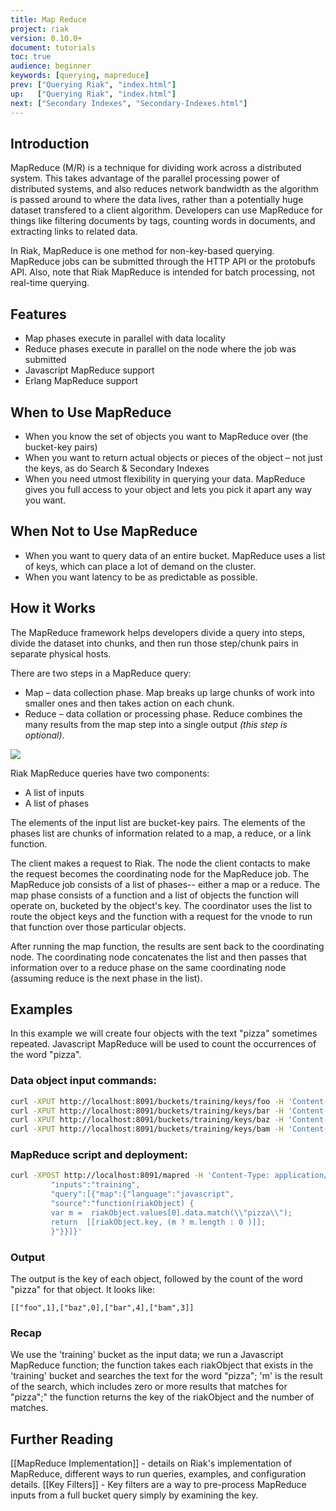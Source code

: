 ```yaml
---
title: Map Reduce
project: riak
version: 0.10.0+
document: tutorials
toc: true
audience: beginner
keywords: [querying, mapreduce]
prev: ["Querying Riak", "index.html"]
up:   ["Querying Riak", "index.html"]
next: ["Secondary Indexes", "Secondary-Indexes.html"]
---
```


## Introduction

MapReduce (M/R) is a technique for dividing work across a distributed system. This takes advantage of the parallel processing power of distributed systems, and also reduces network bandwidth as the algorithm is passed around to where the data lives, rather than a potentially huge dataset transfered to a client algorithm. Developers can use MapReduce for things like filtering documents by tags, counting words in documents, and extracting links to related data.

In Riak, MapReduce is one method for non-key-based querying. MapReduce jobs can be submitted through the HTTP API or the protobufs API. Also, note that Riak MapReduce is intended for batch processing, not real-time querying.

## Features  

* Map phases execute in parallel with data locality   
* Reduce phases execute in parallel on the node where the job was submitted 
* Javascript MapReduce support 
* Erlang MapReduce support   

## When to Use MapReduce 

* When you know the set of objects you want to MapReduce over (the bucket-key pairs) 
* When you want to return actual objects or pieces of the object – not just the keys, as do Search & Secondary Indexes 
* When you need utmost flexibility in querying your data. MapReduce gives you full access to your object and lets you pick it apart any way you want.

## When Not to Use MapReduce  

* When you want to query data of an entire bucket. MapReduce uses a list of keys, which can place a lot of demand on the cluster.  
* When you want latency to be as predictable as possible. 

## How it Works   

The MapReduce framework helps developers divide a query into steps, divide the dataset into chunks, and then run those step/chunk pairs in separate physical hosts.

There are two steps in a MapReduce query:

* Map – data collection phase. Map breaks up large chunks of work into smaller ones and then takes action on each chunk.   
* Reduce – data collation or processing phase. Reduce combines the many results from the map step into a single output _(this step is optional)_.

<img class="centered_img" src="/images/MapReduce-diagram.png" />

Riak MapReduce queries have two components: 

* A list of inputs
* A list of phases

The elements of the input list are bucket-key pairs. The elements of the phases list are chunks of information related to a map, a reduce, or a link function.

The client makes a request to Riak. The node the client contacts to make the request becomes the coordinating node for the MapReduce job. The MapReduce job consists of a list of phases-- either a map or a reduce. The map phase consists of a function and a list of objects the function will operate on, bucketed by the object's key. The coordinator uses the list to route the object keys and the function with a request for the vnode to run that function over those particular objects.

After running the map function, the results are sent back to the coordinating node. The coordinating node concatenates the list and then passes that information over to a reduce phase on the same coordinating node (assuming reduce is the next phase in the list).

## Examples   

In this example we will create four objects with the text "pizza" sometimes repeated. Javascript MapReduce will be used to count the occurrences of the word "pizza".  

### Data object input commands:  

```bash
curl -XPUT http://localhost:8091/buckets/training/keys/foo -H 'Content-Type: text/plain' -d 'pizza data goes here'  
curl -XPUT http://localhost:8091/buckets/training/keys/bar -H 'Content-Type: text/plain' -d 'pizza pizza pizza pizza'  
curl -XPUT http://localhost:8091/buckets/training/keys/baz -H 'Content-Type: text/plain' -d 'nothing to see here'  
curl -XPUT http://localhost:8091/buckets/training/keys/bam -H 'Content-Type: text/plain' -d 'pizza pizza pizza'   
```

### MapReduce script and deployment:   

```bash
curl -XPOST http://localhost:8091/mapred -H 'Content-Type: application/json' -d '{
	     "inputs":"training",
	     "query":[{"map":{"language":"javascript",
	     "source":"function(riakObject) {   
		 var m =  riakObject.values[0].data.match(\\"pizza\\");
         return  [[riakObject.key, (m ? m.length : 0 )]];     
 		 }"}}]}'   
```

### Output 

The output is the key of each  object, followed by the count of the word  "pizza" for that object.  It looks like:  

```text
[["foo",1],["baz",0],["bar",4],["bam",3]]   
```

### Recap   

We use the 'training' bucket as the input data; we run a Javascript MapReduce function; the function takes each riakObject that exists in the 'training' bucket and searches the text for the  word  "pizza"; 'm' is the result of the  search, which includes zero or more results that matches for "pizza";" the function returns the key of the riakObject and the number of matches.

## Further Reading

[[MapReduce Implementation]] - details on Riak's implementation of MapReduce, different ways to run queries, examples, and configuration details.
[[Key Filters]] - Key filters are a way to pre-process MapReduce inputs from a full bucket query simply by examining the key. 
